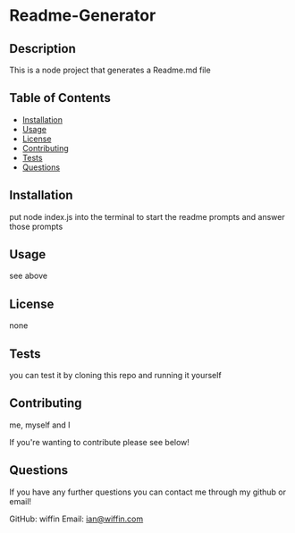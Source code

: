 # Readme-Generator

## Description

This is a node project that generates a Readme.md file

## Table of Contents

* [Installation](#installation)
* [Usage](#usage)
* [License](#license)
* [Contributing](#contributing)
* [Tests](#tests)
* [Questions](#questions)

## Installation

put node index.js into the terminal to start the readme prompts and answer those prompts

## Usage

see above

## License

none

## Tests

you can test it by cloning this repo and running it yourself

## Contributing

me, myself and I

If you're wanting to contribute please see below!

## Questions

If you have any further questions you can contact me through my github or email!

GitHub:  wiffin
Email:   ian@wiffin.com
